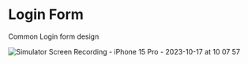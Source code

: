 
# Login Form 

Common Login form design 

![Simulator Screen Recording - iPhone 15 Pro - 2023-10-17 at 10 07 57](https://github.com/manuelsalinas-mx/SwiftUI-Samples/assets/110424672/274dda15-2ec8-4247-8c42-f2b583816486)
